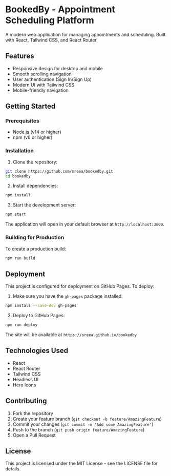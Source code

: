 # BookedBy - Appointment Scheduling Platform

A modern web application for managing appointments and scheduling. Built with React, Tailwind CSS, and React Router.

## Features

- Responsive design for desktop and mobile
- Smooth scrolling navigation
- User authentication (Sign In/Sign Up)
- Modern UI with Tailwind CSS
- Mobile-friendly navigation

## Getting Started

### Prerequisites

- Node.js (v14 or higher)
- npm (v6 or higher)

### Installation

1. Clone the repository:
```bash
git clone https://github.com/sreea/bookedby.git
cd bookedby
```

2. Install dependencies:
```bash
npm install
```

3. Start the development server:
```bash
npm start
```

The application will open in your default browser at `http://localhost:3000`.

### Building for Production

To create a production build:

```bash
npm run build
```

## Deployment

This project is configured for deployment on GitHub Pages. To deploy:

1. Make sure you have the `gh-pages` package installed:
```bash
npm install --save-dev gh-pages
```

2. Deploy to GitHub Pages:
```bash
npm run deploy
```

The site will be available at `https://sreea.github.io/bookedby`

## Technologies Used

- React
- React Router
- Tailwind CSS
- Headless UI
- Hero Icons

## Contributing

1. Fork the repository
2. Create your feature branch (`git checkout -b feature/AmazingFeature`)
3. Commit your changes (`git commit -m 'Add some AmazingFeature'`)
4. Push to the branch (`git push origin feature/AmazingFeature`)
5. Open a Pull Request

## License

This project is licensed under the MIT License - see the LICENSE file for details. 
